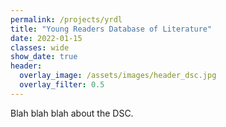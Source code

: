 ```yaml
---
permalink: /projects/yrdl
title: "Young Readers Database of Literature"
date: 2022-01-15
classes: wide
show_date: true
header:
  overlay_image: /assets/images/header_dsc.jpg
  overlay_filter: 0.5
---
```


Blah blah blah about the DSC.